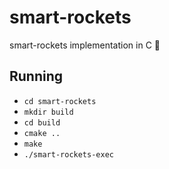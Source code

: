 # smart-rockets
smart-rockets implementation in C 🚀

## Running
- `cd smart-rockets`
- `mkdir build`
- `cd build`
- `cmake ..`
- `make`
- `./smart-rockets-exec`